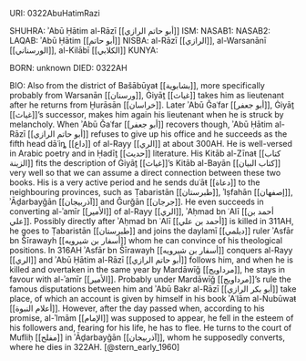 URI: 0322AbuHatimRazi

SHUHRA: ʾAbū Ḥātim al-Rāzī [[أبو حاتم الرازي]]
ISM: 
NASAB1: 
NASAB2: 
LAQAB: ʾAbū Ḥātim [[أبو حاتم]]
NISBA: al-Rāzī [[الرازي]], al-Warsanānī [[الورسناني]], al-Kilābī [[الكلابي]]
KUNYA: 

BORN: unknown
DIED: 0322AH

BIO: Also from the district of Bašābūyaŧ [[بشابوية]], more specifically probably from Warsanān [[ورسنان]], Ġiyāṯ [[غياث]] takes him as lieutenant after he returns from Ḫurāsān [[خراسان]]. Later ʾAbū Ǧaʿfar [[أبو جعفر]], Ġiyāṯ [[غياث]]’s successor, makes him again his lieutenant when he is struck by melancholy. When ʾAbū Ǧaʿfar [[أبو جعفر]] recovers though, ʾAbū Ḥātim al-Rāzī [[أبو حاتم الرازي]] refuses to give up his office and he succeeds as the fifth head dāʿỉȵ [[داع]] of al-Rayy [[الري]] at about 300AH. He is well-versed in Arabic poetry and in Ḥadīṯ [[حديث]] literature. His Kitāb al-Zīnaŧ [[كتاب الزينة]] fits the description of Ġiyāṯ [[غياث]]’s Kitāb al-Bayān [[كتاب البيان]] very well so that we can assume a direct connection between these two books. His is a very active period and he sends duʿāŧ [[دعاة]] to the neighbouring provinces, such as Ṭabaristān [[طبرستان]], ʾIṣfahān [[إصفهان]], ʾĀḏarbayǧān [[آذربيجان]] and Ǧurǧān [[جرجان]]. He even succeeds in converting al-ʾamīr [[الأمير]] of al-Rayy [[الري]], ʾAḥmad bn ʿAlī [[أحمد بن علي]]. Possibly directly after ʾAḥmad bn ʿAlī [[أحمد بن علي]] is killed in 311AH, he goes to Ṭabaristān [[طبرستان]] and joins the daylamī [[ديلمي]] ruler ʾAsfār bn Šīrawayh [[أسفار بن شيرويه]] whom he can convince of his theological positions. In 316AH ʾAsfār bn Šīrawayh [[أسفار بن شيرويه]] conquers al-Rayy [[الري]] and ʾAbū Ḥātim al-Rāzī [[أبو حاتم الرازي]] follows him, and when he is killed and overtaken in the same year by Mardāwīǧ [[مرداويج]], he stays in favour with al-ʾamīr [[الأمير]]. Probably under Mardāwīǧ [[مرداويج]]’s rule the famous disputations between him and ʾAbū Bakr al-Rāzī [[أبو بكر الرازي]] take place, of which an account is given by himself in his book ʾAʿlām al-Nubūwaŧ [[أعلام النبوة]]. However, after the day passed when, according to his promise, al-ʾImām [[الإمام]] was supposed to appear, he fell in the esteem of his followers and, fearing for his life, he has to flee. He turns to the court of Mufliḥ [[مفلح]] in ʾĀḏarbayǧān [[آذربيجان]], whom he supposedly converts, where he dies in 322AH. [@stern_early_1960]
